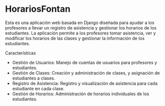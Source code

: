 # HorariosFontan


Esta es una aplicación web basada en Django diseñada para ayudar a los profesores a llevar un registro de asistencia y gestionar los horarios de los estudiantes. La aplicación permite a los profesores tomar asistencia, ver y modificar los horarios de las clases y gestionar la información de los estudiantes.

Características
* Gestión de Usuarios: Manejo de cuentas de usuarios para profesores y estudiantes.
* Gestión de Clases: Creación y administración de clases, y asignación de estudiantes a clases.
* Registro de Asistencia: Registro y visualización de asistencia para cada estudiante en cada clase.
* Gestión de Horarios: Administración de horarios individuales de los estudiantes.
